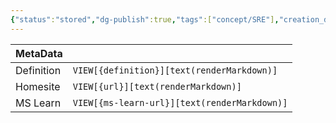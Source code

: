 ```yaml
---
{"status":"stored","dg-publish":true,"tags":["concept/SRE"],"creation_date":"2024-05-06 08:38","definition":"undefined","ms-learn-url":"undefined","url":"undefined","aliases":null,"permalink":"/concepts/protobuf/","dgPassFrontmatter":true}
---
```



| MetaData   |                                              |
| ---------- | -------------------------------------------- |
| Definition | `VIEW[{definition}][text(renderMarkdown)]`   |
| Homesite   | `VIEW[{url}][text(renderMarkdown)]`          |
| MS Learn   | `VIEW[{ms-learn-url}][text(renderMarkdown)]` |
